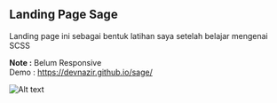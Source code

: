 ## Landing Page Sage
Landing page ini sebagai bentuk latihan saya setelah belajar mengenai SCSS

<b>Note :</b> Belum Responsive <br>
Demo : https://devnazir.github.io/sage/ <br>

![Alt text](/img/path/to/1.PNG?raw=true "Optional Title")
